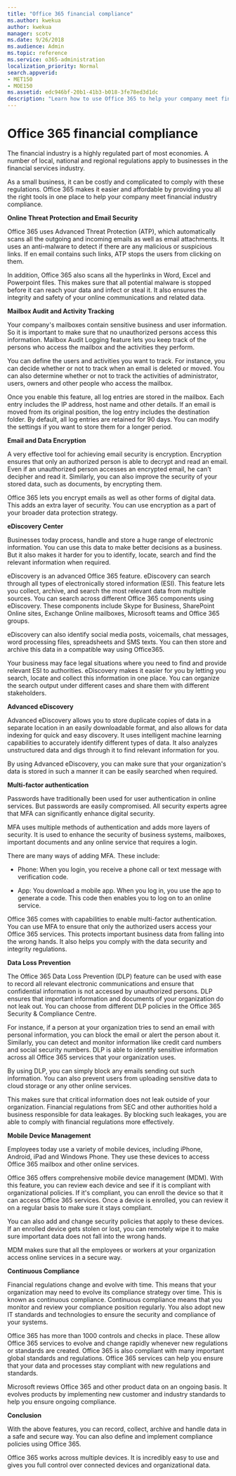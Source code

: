 ```yaml
---
title: "Office 365 financial compliance"
ms.author: kwekua
author: kwekua
manager: scotv
ms.date: 9/26/2018
ms.audience: Admin
ms.topic: reference
ms.service: o365-administration
localization_priority: Normal
search.appverid:
- MET150
- MOE150
ms.assetid: edc946bf-20b1-41b3-b018-3fe78ed3d1dc
description: "Learn how to use Office 365 to help your company meet financial industry compliance."
---
```


# Office 365 financial compliance

The financial industry is a highly regulated part of most economies. A number of local, national and regional regulations apply to businesses in the financial services industry. 
  
As a small business, it can be costly and complicated to comply with these regulations. Office 365 makes it easier and affordable by providing you all the right tools in one place to help your company meet financial industry compliance.
  
 **Online Threat Protection and Email Security**
  
Office 365 uses Advanced Threat Protection (ATP), which automatically scans all the outgoing and incoming emails as well as email attachments. It uses an anti-malware to detect if there are any malicious or suspicious links. If en email contains such links, ATP stops the users from clicking on them.
  
In addition, Office 365 also scans all the hyperlinks in Word, Excel and Powerpoint files. This makes sure that all potential malware is stopped before it can reach your data and infect or steal it. It also ensures the integrity and safety of your online communications and related data.
  
 **Mailbox Audit and Activity Tracking**
  
Your company's mailboxes contain sensitive business and user information. So it is important to make sure that no unauthorized persons access this information. Mailbox Audit Logging feature lets you keep track of the persons who access the mailbox and the activities they perform.
  
You can define the users and activities you want to track. For instance, you can decide whether or not to track when an email is deleted or moved. You can also determine whether or not to track the activities of administrator, users, owners and other people who access the mailbox.
  
Once you enable this feature, all log entries are stored in the mailbox. Each entry includes the IP address, host name and other details. If an email is moved from its original position, the log entry includes the destination folder. By default, all log entries are retained for 90 days. You can modify the settings if you want to store them for a longer period.
  
 **Email and Data Encryption**
  
A very effective tool for achieving email security is encryption. Encryption ensures that only an authorized person is able to decrypt and read an email. Even if an unauthorized person accesses an encrypted email, he can't decipher and read it. Similarly, you can also improve the security of your stored data, such as documents, by encrypting them.
  
Office 365 lets you encrypt emails as well as other forms of digital data. This adds an extra layer of security. You can use encryption as a part of your broader data protection strategy.
  
 **eDiscovery Center**
  
Businesses today process, handle and store a huge range of electronic information. You can use this data to make better decisions as a business. But it also makes it harder for you to identify, locate, search and find the relevant information when required.
  
eDiscovery is an advanced Office 365 feature. eDiscovery can search through all types of electronically stored information (ESI). This feature lets you collect, archive, and search the most relevant data from multiple sources. You can search across different Office 365 components using eDiscovery. These components include Skype for Business, SharePoint Online sites, Exchange Online mailboxes, Microsoft teams and Office 365 groups.
  
eDiscovery can also identify social media posts, voicemails, chat messages, word processing files, spreadsheets and SMS texts. You can then store and archive this data in a compatible way using Office365.
  
Your business may face legal situations where you need to find and provide relevant ESI to authorities. eDiscovery makes it easier for you by letting you search, locate and collect this information in one place. You can organize the search output under different cases and share them with different stakeholders.
  
 **Advanced eDiscovery**
  
Advanced eDiscovery allows you to store duplicate copies of data in a separate location in an easily downloadable format, and also allows for data indexing for quick and easy discovery. It uses intelligent machine learning capabilities to accurately identify different types of data. It also analyzes unstructured data and digs through it to find relevant information for you.
  
By using Advanced eDiscovery, you can make sure that your organization's data is stored in such a manner it can be easily searched when required.
  
 **Multi-factor authentication**
  
Passwords have traditionally been used for user authentication in online services. But passwords are easily compromised. All security experts agree that MFA can significantly enhance digital security.
  
MFA uses multiple methods of authentication and adds more layers of security. It is used to enhance the security of business systems, mailboxes, important documents and any online service that requires a login.
  
There are many ways of adding MFA. These include:
  
- Phone: When you login, you receive a phone call or text message with verification code.
    
- App: You download a mobile app. When you log in, you use the app to generate a code. This code then enables you to log on to an online service.
    
Office 365 comes with capabilities to enable multi-factor authentication. You can use MFA to ensure that only the authorized users access your Office 365 services. This protects important business data from falling into the wrong hands. It also helps you comply with the data security and integrity regulations.
  
 **Data Loss Prevention**
  
The Office 365 Data Loss Prevention (DLP) feature can be used with ease to record all relevant electronic communications and ensure that confidential information is not accessed by unauthorized persons. DLP ensures that important information and documents of your organization do not leak out. You can choose from different DLP policies in the Office 365 Security &amp; Compliance Centre.
  
For instance, if a person at your organization tries to send an email with personal information, you can block the email or alert the person about it. Similarly, you can detect and monitor information like credit card numbers and social security numbers. DLP is able to identify sensitive information across all Office 365 services that your organization uses.
  
By using DLP, you can simply block any emails sending out such information. You can also prevent users from uploading sensitive data to cloud storage or any other online services.
  
This makes sure that critical information does not leak outside of your organization. Financial regulations from SEC and other authorities hold a business responsible for data leakages. By blocking such leakages, you are able to comply with financial regulations more effectively.
  
 **Mobile Device Management**
  
Employees today use a variety of mobile devices, including iPhone, Android, iPad and Windows Phone. They use these devices to access Office 365 mailbox and other online services. 
  
Office 365 offers comprehensive mobile device management (MDM). With this feature, you can review each device and see if it is compliant with organizational policies. If it's compliant, you can enroll the device so that it can access Office 365 services. Once a device is enrolled, you can review it on a regular basis to make sure it stays compliant.
  
You can also add and change security policies that apply to these devices. If an enrolled device gets stolen or lost, you can remotely wipe it to make sure important data does not fall into the wrong hands.
  
MDM makes sure that all the employees or workers at your organization access online services in a secure way.
  
 **Continuous Compliance**
  
Financial regulations change and evolve with time. This means that your organization may need to evolve its compliance strategy over time. This is known as continuous compliance. Continuous compliance means that you monitor and review your compliance position regularly. You also adopt new IT standards and technologies to ensure the security and compliance of your systems.
  
Office 365 has more than 1000 controls and checks in place. These allow Office 365 services to evolve and change rapidly whenever new regulations or standards are created. Office 365 is also compliant with many important global standards and regulations. Office 365 services can help you ensure that your data and processes stay compliant with new regulations and standards.
  
Microsoft reviews Office 365 and other product data on an ongoing basis. It evolves products by implementing new customer and industry standards to help you ensure ongoing compliance.
  
 **Conclusion**
  
With the above features, you can record, collect, archive and handle data in a safe and secure way. You can also define and implement compliance policies using Office 365.
  
Office 365 works across multiple devices. It is incredibly easy to use and gives you full control over connected devices and organizational data.
  

